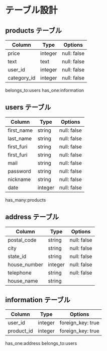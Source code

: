 # テーブル設計

## products テーブル

| Column        | Type   | Options     |
| --------------| ------ | ----------- |
| price         | integer| null: false |
| text          | text   | null: false | 
| user_id       | integer| null: false |  
| category_id   | integer| null: false |

belongs_to:users
has_one:information

## users テーブル

| Column     | Type   | Options     |
| -----------| ------ | ----------- |
| first_name | string | null: false |
| last_name  | string | null: false |
| first_furi | string | null: false |
| first_furi | string | null: false |
| mail       | string | null: false |
| password   | string | null: false |
| nickname   | string | null: false |
| date       | integer| null: false |

has_many:products



## address テーブル

| Column      | Type   | Options     |
| ----------- | ------ | ----------- |
| postal_code | string | null: false |
| city        | string | null: false |
| state_id    | string | null: false |
| house_number| integer| null: false |
| telephone   | string | null: false |
| house_name  | string |             |

## information テーブル

| Column     | Type   | Options           |
| -----------| ------ | ------------------|
| user_id    | integer| foreign_key: true |
| product_id | integer| foreign_key: true |

has_one:address
belongs_to:users